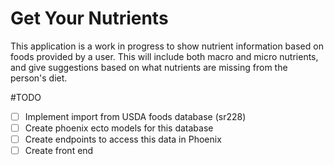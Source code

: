 # Get Your Nutrients

This application is a work in progress to show nutrient information based on foods provided by a user.
This will include both macro and micro nutrients, and give suggestions based on what nutrients are missing
from the person's diet.

#TODO
- [ ] Implement import from USDA foods database (sr228)
- [ ] Create phoenix ecto models for this database
- [ ] Create endpoints to access this data in Phoenix
- [ ] Create front end
